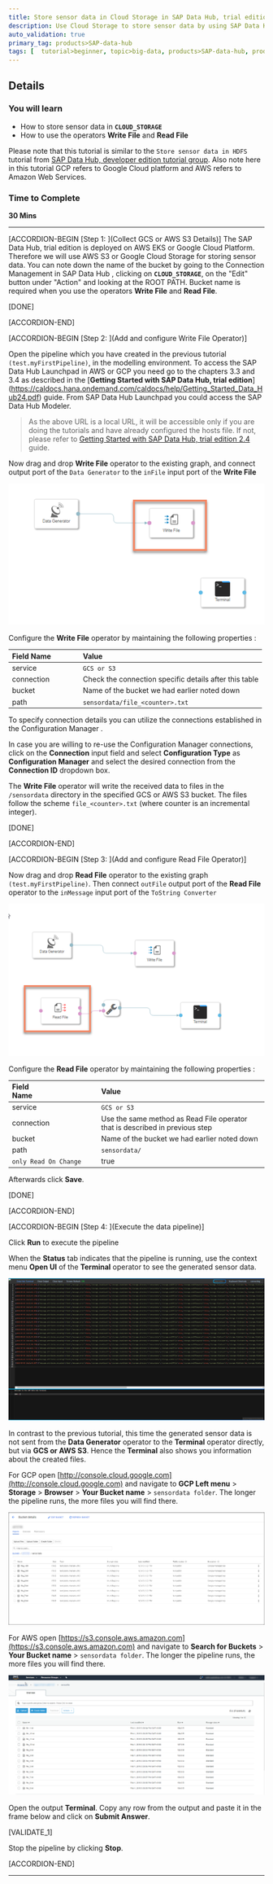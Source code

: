 ```yaml
---
title: Store sensor data in Cloud Storage in SAP Data Hub, trial edition 2.4
description: Use Cloud Storage to store sensor data by using SAP Data Hub, trial edition 2.4.
auto_validation: true
primary_tag: products>SAP-data-hub
tags: [  tutorial>beginner, topic>big-data, products>SAP-data-hub, products>SAP-vora ]
---
```


## Details
### You will learn  
- How to store sensor data in **`CLOUD_STORAGE`**
- How to use the operators **Write File** and **Read File**

Please note that this tutorial is similar to the `Store sensor data in HDFS` tutorial from [SAP Data Hub, developer edition tutorial group](https://developers.SAP.com/group.datahub-pipelines.html).
Also note here in this tutorial GCP refers to Google Cloud platform and AWS refers to Amazon Web Services.

### Time to Complete
**30 Mins**

---

[ACCORDION-BEGIN [Step 1: ](Collect GCS or AWS S3 Details)]
The SAP Data Hub, trial edition is deployed on AWS EKS or Google Cloud Platform. Therefore we will use AWS S3 or Google Cloud Storage for storing sensor data. You can note down the name of the bucket by going to the Connection Management in SAP Data Hub , clicking on **`CLOUD_STORAGE`**, on the "Edit" button under "Action" and looking at the ROOT PATH. Bucket name is required when you use the operators **Write File** and **Read File**.

[DONE]

[ACCORDION-END]

[ACCORDION-BEGIN [Step 2: ](Add and configure Write File Operator)]

Open the pipeline which you have created in the previous tutorial `(test.myFirstPipeline)`, in the modelling environment. To access the SAP Data Hub Launchpad in AWS or GCP you need go to the chapters 3.3 and 3.4 as described in the [**Getting Started with SAP Data Hub, trial edition**] (https://caldocs.hana.ondemand.com/caldocs/help/Getting_Started_Data_Hub24.pdf) guide. From SAP Data Hub Launchpad you could access the SAP Data Hub Modeler.

>As the above URL is a local URL, it will be accessible only if you are doing the tutorials and have already configured the hosts file. If not, please refer to [Getting Started with SAP Data Hub, trial edition 2.4](https://caldocs.hana.ondemand.com/caldocs/help/Getting_Started_Data_Hub24.pdf) guide.

 Now drag and drop **Write File** operator to the existing graph, and connect output port of the `Data Generator` to the `inFile` input port of the **Write File**

![picture1](datahub-trial-v2-pipelines-part02-1.png)

Configure the **Write File** operator by maintaining the following properties :

|  Field Name&nbsp;&nbsp;&nbsp;&nbsp;&nbsp;&nbsp;&nbsp;&nbsp;&nbsp;&nbsp;&nbsp;&nbsp;&nbsp;     | Value
|  :------------- | :-------------
| service  | `GCS or S3`
| connection | Check the connection specific details after this table
|  bucket  | Name of the bucket we had earlier noted down
|  path  | `sensordata/file_<counter>.txt`

To specify connection details you can utilize the connections established in the Configuration Manager .

In case you are willing to re-use the Configuration Manager connections, click on the **Connection** input field and select **Configuration Type** as **Configuration Manager** and select the desired connection from the **Connection ID** dropdown box.

The **Write File** operator will write the received data to files in the `/sensordata` directory in the specified GCS or AWS S3 bucket. The files follow the scheme `file_<counter>.txt` (where counter is an incremental integer).

[DONE]

[ACCORDION-END]


[ACCORDION-BEGIN [Step 3: ](Add and configure Read File Operator)]

Now drag and drop **Read File** operator to the existing graph `(test.myFirstPipeline)`. Then connect `outFile` output port of the **Read File** operator to the `inMessage` input port of the `ToString Converter`

![picture2](datahub-trial-v2-pipelines-part02-2.png)

Configure the **Read File** operator by maintaining the following properties :

|  Field Name&nbsp;&nbsp;&nbsp;&nbsp;&nbsp;&nbsp;&nbsp;&nbsp;&nbsp;&nbsp;&nbsp;&nbsp;&nbsp;&nbsp;&nbsp;&nbsp;&nbsp;&nbsp;&nbsp;&nbsp;&nbsp;&nbsp;&nbsp;&nbsp;&nbsp;&nbsp;&nbsp;     | Value
|  :------------- | :-------------
| service  | `GCS or S3`
| connection | Use the same method as Read File operator that is described in previous step
|  bucket  | Name of the bucket we had earlier noted down
|  path  | `sensordata/`
|  `only Read On Change`  | true

Afterwards click **Save**.

[DONE]

[ACCORDION-END]

[ACCORDION-BEGIN [Step 4: ](Execute the data pipeline)]

Click **Run** to execute the pipeline

When the **Status** tab indicates that the pipeline is running, use the context menu **Open UI** of the **Terminal** operator to see the generated sensor data.

![picture3](datahub-trial-v2-pipelines-part02-3.png)

In contrast to the previous tutorial, this time the generated sensor data is not sent from the **Data Generator** operator to the **Terminal** operator directly, but via **GCS or AWS S3**. Hence the **Terminal** also shows you information about the created files.

For GCP open [http://console.cloud.google.com](http://console.cloud.google.com) and navigate to **GCP Left menu** > **Storage** > **Browser** > **Your Bucket name** > `sensordata folder`. The longer the pipeline runs, the more files you will find there.

![picture4](datahub-trial-v2-pipelines-part02-4.png)

For AWS open [https://s3.console.aws.amazon.com](https://s3.console.aws.amazon.com) and navigate to **Search for Buckets** > **Your Bucket name** > `sensordata folder`. The longer the pipeline runs, the more files you will find there.

![picture4](datahub-trial-v2-pipelines-part02-5.png)

Open the output **Terminal**. Copy any row from the output and paste it in the frame below and click on **Submit Answer**.

[VALIDATE_1]

Stop the pipeline by clicking **Stop**.

[ACCORDION-END]

---
